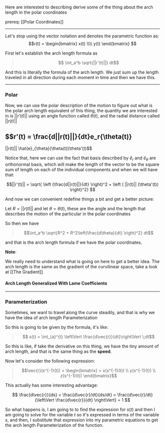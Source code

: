 Here are interested to describing derive some of the thing about the arch length in the polar coordinates 

prereq: [[Polar Coordinates]]

---

Let's stop using the vector notation and denotes the parametric function as: 
$$r(t) = \begin{bmatrix}
x(t) \\\\ y(t)
\end{bmatrix}
$$

First let's establish the arch length formula as 

>$$ \int_a^b \sqrt{||r'(t)||} dt$$

And this is literally the formula of the arch length. We just sum up the length traveled in all direction during each moment in time and then we have this. 

---

### Polar

Now, we can use the polar description of the motion to figure out what is the polar arch length equivalent of this thing, the quantity we are interested in is $||r'(t)||$ using an angle function called $\theta(t)$, and the radial distance called $||r(t)||$


$$r'(t) = \frac{d||r(t)||}{dt}e_r{\theta(t)} 
- 
||r(t)|| \hat{e}_{\theta}(\theta(t))\theta'(t)$$

Notice that, here we can use the fact that basis described by $\hat{e}_r$ and $\hat{e}_\theta$ are orthonormal basis, which will make the length of the vector to be the square sum of length on each of the individual components and when we will have that: 

$$||r'(t)|| = \sqrt{
	\left (\frac{d||r(t)||}{dt} \right)^2 + 
	\left (
		||r(t)|| (\theta'(t))
	\right)^2}
$$

And now we can convenient redefine things a bit and get a better picture: 

Let $R = ||r(t)||$ and let $\theta = \theta(t)$, these are the angle and the length that describes the motion of the particular in the polar coordinates 

So then we have 

> $$\int_a^b \sqrt{R^2 + R^2\left(\frac{d\theta}{dt} \right)^2} dt$$

and that is the arch length formula if we have the polar coordinates. 

**Note**:

We really need to understand what is going on here to get a better idea. The arch length is the same as the gradient of the curvilinear space, take a look at [[The Gradient]]


#### Arch Length Generalized With Lame Coefficients 

--- 
### Parameterization

Sometimes, we want to travel along the curve steadily, and that is why we have the idea of arch length Parameterization

So this is going to be given by the formula, it's like: 

>$$ s(t) = \int_{a}^{t} \left\Vert \frac{d\vec{r}}{dt}\right\Vert \;dt$$

So this is like, if take the derivative on this thing, we have the tiny amount of arch length, and that is the same thing as the **speed**. 

Now let's consider the following expression: 

> $$\vec{r}(s^{-1}(t)) =
> \begin{bmatrix}
	> x(s^{-1}(t)) \\ y(s^{-1}(t)) \\ z(s^{-1}(t))
> \end{bmatrix}$$

This actually has some interesting advantage: 

$$
\frac{d\vec{r}}{ds} = \frac{d\vec{r}/dt}{ds/dt} = 
\frac{d\vec{r}/dt}{\left\Vert \frac{d\vec{r}}{dt} \right\Vert} = 1
$$

So what happens is, I am going to to find the expression for $s(t)$ and then I am going to solve for the variable $t$ so it's expressed in terms of the variable $s$, and then, I substitute that expression into my parametric equations to get the arch length Parameterization of the function. 